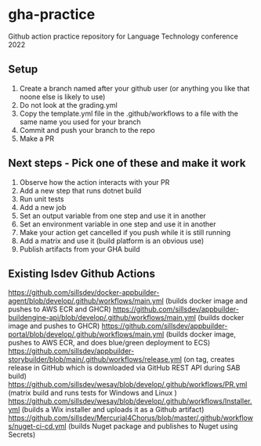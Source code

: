 # gha-practice
Github action practice repository for Language Technology conference 2022

## Setup
1. Create a branch named after your github user (or anything you like that noone else is likely to use)
2. Do not look at the grading.yml
3. Copy the template.yml file in the .github/workflows to a file with the same name you used for your branch
4. Commit and push your branch to the repo
5. Make a PR

## Next steps - Pick one of these and make it work
1. Observe how the action interacts with your PR
1. Add a new step that runs dotnet build
1. Run unit tests
1. Add a new job
1. Set an output variable from one step and use it in another
1. Set an environment variable in one step and use it in another
1. Make your action get cancelled if you push while it is still running
1. Add a matrix and use it (build platform is an obvious use)
1. Publish artifacts from your GHA build

## Existing lsdev Github Actions

https://github.com/sillsdev/docker-appbuilder-agent/blob/develop/.github/workflows/main.yml (builds docker image and pushes to AWS ECR and GHCR)
https://github.com/sillsdev/appbuilder-buildengine-api/blob/develop/.github/workflows/main.yml (builds docker image and pushes to GHCR)
https://github.com/sillsdev/appbuilder-portal/blob/develop/.github/workflows/main.yml (builds docker image, pushes to AWS ECR, and does blue/green deployment to ECS)
https://github.com/sillsdev/appbuilder-storybuilder/blob/main/.github/workflows/release.yml (on tag, creates release in GitHub which is downloaded via GitHub REST API during SAB build)
https://github.com/sillsdev/wesay/blob/develop/.github/workflows/PR.yml (matrix build and runs tests for Windows and Linux )
https://github.com/sillsdev/wesay/blob/develop/.github/workflows/Installer.yml (builds a Wix installer and uploads it as a Github artifact)
https://github.com/sillsdev/Mercurial4Chorus/blob/master/.github/workflows/nuget-ci-cd.yml (builds Nuget package and publishes to Nuget using Secrets)
